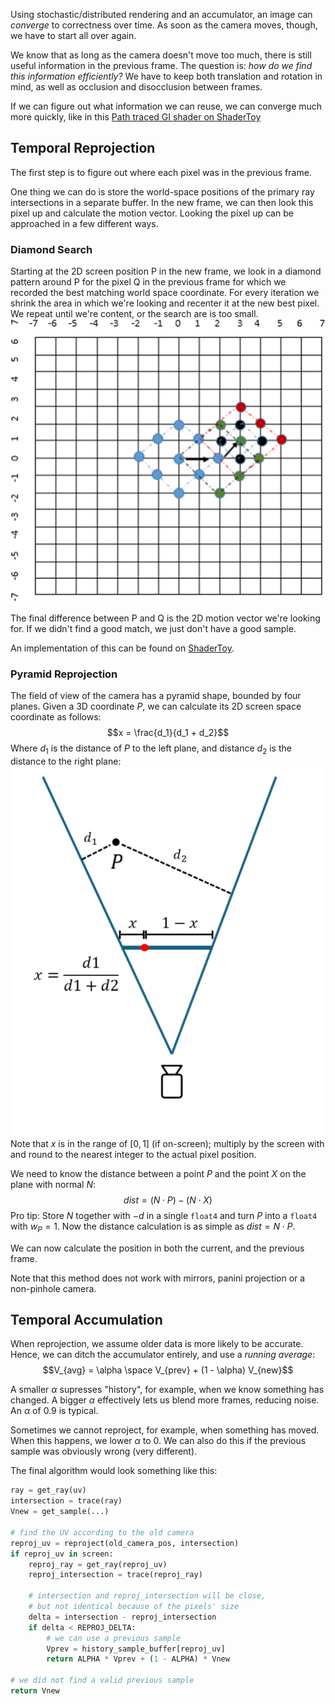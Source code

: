 Using stochastic/distributed rendering and an accumulator, an image can _converge_ to correctness over time. As soon as the camera moves, though, we have to start all over again.

We know that as long as the camera doesn't move too much, there is still useful information in the previous frame. The question is: _how do we find this information efficiently?_ We have to keep both translation and rotation in mind, as well as occlusion and disocclusion between frames.

If we can figure out what information we can reuse, we can converge much more quickly, like in this 
[Path traced GI shader on ShaderToy](https://www.shadertoy.com/view/Wt3XRX)

## Temporal Reprojection
The first step is to figure out where each pixel was in the previous frame. 

One thing we can do is store the world-space positions of the primary ray intersections in a separate buffer. In the new frame, we can then look this pixel up and calculate the motion vector. Looking the pixel up can be approached in a few different ways.
### Diamond Search
Starting at the 2D screen position P in the new frame, we look in a diamond pattern around P for the pixel Q in the previous frame for which we recorded the best matching world space coordinate. For every iteration we shrink the area in which we're looking and recenter it at the new best pixel. We repeat until we're content, or the search are is too small.
![|300](attachments/diamond%20search.jpg)

The final difference between P and Q is the 2D motion vector we're looking for. If we didn't find a good match, we just don't have a good sample.

An implementation of this can be found on [ShaderToy](https://www.shadertoy.com/view/ldtGWl).

### Pyramid Reprojection
The field of view of the camera has a pyramid shape, bounded by four planes. Given a 3D coordinate $P$, we can calculate its 2D screen space coordinate as follows:
$$x = \frac{d_1}{d_1 + d_2}$$
Where $d_1$ is the distance of $P$ to the left plane, and distance $d_2$ is the distance to the right plane:
![|300](attachments/pyramid%20reprojection.png)
Note that $x$ is in the range of $[0, 1]$ (if on-screen); multiply by the screen with and round to the nearest integer to the actual pixel position.

We need to know the distance between a point $P$ and the point $X$ on the plane with normal $N$:
$$dist = (N \cdot P) - (N \cdot X)$$
Pro tip: Store $N$ together with $-d$ in a single `float4` and turn $P$ into a `float4` with $w_P = 1$. Now the distance calculation is as simple as $dist = N \cdot P$.

We can now calculate the position in both the current, and the previous frame.

Note that this method does not work with mirrors, panini projection or a non-pinhole camera.

## Temporal Accumulation
When reprojection, we assume older data is more likely to be accurate. Hence, we can ditch the accumulator entirely, and use a _running average_:
$$V_{avg} = \alpha \space V_{prev} + (1 - \alpha) V_{new}$$

A smaller $\alpha$ supresses "history", for example, when we know something has changed. A bigger $\alpha$ effectively lets us blend more frames, reducing noise. An $\alpha$ of $0.9$ is typical.

Sometimes we cannot reproject, for example, when something has moved. When this happens, we lower $\alpha$ to $0$. We can also do this if the previous sample was obviously wrong (very different).

The final algorithm would look something like this: 
```python
ray = get_ray(uv)
intersection = trace(ray)
Vnew = get_sample(...)

# find the UV according to the old camera
reproj_uv = reproject(old_camera_pos, intersection)
if reproj_uv in screen:
	reproj_ray = get_ray(reproj_uv)
	reproj_intersection = trace(reproj_ray)

	# intersection and reproj_intersection will be close,
	# but not identical because of the pixels' size
	delta = intersection - reproj_intersection
	if delta < REPROJ_DELTA:
		# we can use a previous sample
		Vprev = history_sample_buffer[reproj_uv]
		return ALPHA * Vprev + (1 - ALPHA) * Vnew
	
# we did not find a valid previous sample
return Vnew
```
